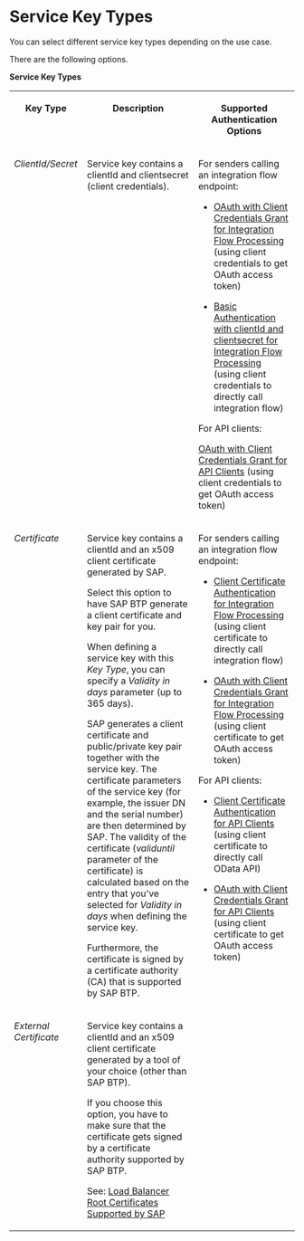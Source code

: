 <!-- loio0fc1446c4fa547d1b5f991f522c57484 -->

# Service Key Types

You can select different service key types depending on the use case.

There are the following options.

**Service Key Types**


<table>
<tr>
<th valign="top">

Key Type



</th>
<th valign="top">

Description



</th>
<th valign="top">

Supported Authentication Options



</th>
</tr>
<tr>
<td valign="top">

 *ClientId/Secret* 



</td>
<td valign="top">

Service key contains a clientId and clientsecret \(client credentials\).



</td>
<td valign="top">

For senders calling an integration flow endpoint:

-   [OAuth with Client Credentials Grant for Integration Flow Processing](oauth-with-client-credentials-grant-for-integration-flow-processing-6c052ce.md) \(using client credentials to get OAuth access token\)

-   [Basic Authentication with clientId and clientsecret for Integration Flow Processing](basic-authentication-with-clientid-and-clientsecret-for-integration-flow-processing-647eeb3.md) \(using client credentials to directly call integration flow\)


For API clients:

[OAuth with Client Credentials Grant for API Clients](oauth-with-client-credentials-grant-for-api-clients-20e26a8.md) \(using client credentials to get OAuth access token\)



</td>
</tr>
<tr>
<td valign="top">

 *Certificate* 



</td>
<td valign="top">

Service key contains a clientId and an x509 client certificate generated by SAP.

Select this option to have SAP BTP generate a client certificate and key pair for you.

When defining a service key with this *Key Type*, you can specify a *Validity in days* parameter \(up to 365 days\).

SAP generates a client certificate and public/private key pair together with the service key. The certificate parameters of the service key \(for example, the issuer DN and the serial number\) are then determined by SAP. The validity of the certificate \(*validuntil* parameter of the certificate\) is calculated based on the entry that you've selected for *Validity in days* when defining the service key.

Furthermore, the certificate is signed by a certificate authority \(CA\) that is supported by SAP BTP.



</td>
<td valign="top" rowspan="2">

For senders calling an integration flow endpoint:

-   [Client Certificate Authentication for Integration Flow Processing](client-certificate-authentication-for-integration-flow-processing-7f84d16.md) \(using client certificate to directly call integration flow\)

-   [OAuth with Client Credentials Grant for Integration Flow Processing](oauth-with-client-credentials-grant-for-integration-flow-processing-6c052ce.md) \(using client certificate to get OAuth access token\)


For API clients:

-   [Client Certificate Authentication for API Clients](client-certificate-authentication-for-api-clients-d9ca0ac.md) \(using client certificate to directly call OData API\)

-   [OAuth with Client Credentials Grant for API Clients](oauth-with-client-credentials-grant-for-api-clients-20e26a8.md) \(using client certificate to get OAuth access token\)




</td>
</tr>
<tr>
<td valign="top">

 *External Certificate* 



</td>
<td valign="top">

Service key contains a clientId and an x509 client certificate generated by a tool of your choice \(other than SAP BTP\).

If you choose this option, you have to make sure that the certificate gets signed by a certificate authority supported by SAP BTP.

See: [Load Balancer Root Certificates Supported by SAP](load-balancer-root-certificates-supported-by-sap-4509f60.md)



</td>
</tr>
</table>

